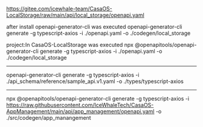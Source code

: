 https://gitee.com/icewhale-team/CasaOS-LocalStorage/raw/main/api/local_storage/openapi.yaml

after install openapi-generator-cli was executed
openapi-generator-cli generate -g typescript-axios -i ./openapi.yaml -o ./codegen/local_storage

project:In CasaOS-LocalStorage was executed
npx @openapitools/openapi-generator-cli generate -g typescript-axios -i ./openapi.yaml -o ./codegen/local_storage




----

openapi-generator-cli generate -g typescript-axios -i ./api_schema/reference/sample_api.v1.yaml -o ./types/typescript-axios


-----
npx @openapitools/openapi-generator-cli generate -g typescript-axios -i https://raw.githubusercontent.com/IceWhaleTech/CasaOS-AppManagement/main/api/app_management/openapi.yaml -o ./src/codegen/app_manangement
